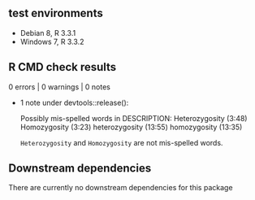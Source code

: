 
## test environments
* Debian 8, R 3.3.1
* Windows 7, R 3.3.2

## R CMD check results
0 errors | 0 warnings | 0 notes

* 1 note under devtools::release():

  Possibly mis-spelled words in DESCRIPTION:
    Heterozygosity (3:48)
    Homozygosity (3:23)
    heterozygosity (13:55)
    homozygosity (13:35)

  `Heterozygosity` and `Homozygosity` are not mis-spelled words.

## Downstream dependencies
There are currently no downstream dependencies for this package

